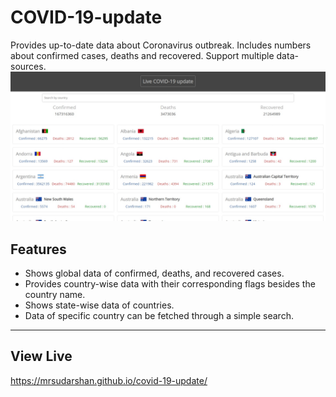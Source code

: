 # COVID-19-update

Provides up-to-date data about Coronavirus outbreak. Includes numbers about confirmed cases, deaths and recovered. Support multiple data-sources.
![Screenshot](./README-assets/Screenshot.jpeg)

## Features

- Shows global data of confirmed, deaths, and recovered cases.
- Provides country-wise data with their corresponding flags besides the country name.
- Shows state-wise data of countries.
- Data of specific country can be fetched through a simple search.

---

## View Live

https://mrsudarshan.github.io/covid-19-update/
